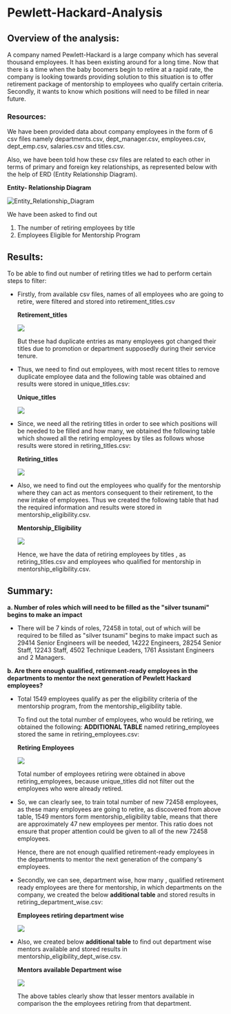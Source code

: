 # **Pewlett-Hackard-Analysis**

## **Overview of the analysis:**

A company named Pewlett-Hackard is a large company which has several thousand employees. It has been existing around for a long time. Now that there is a time when the baby boomers begin to retire at a rapid rate, the company is looking towards providing solution to this situation is to offer retirement package of mentorship to employees who qualify certain criteria. Secondly, it wants to know which positions will need to be filled in near future.

### **Resources:**
We have been provided data about company employees in the form of 6 csv files namely
departments.csv, dept_manager.csv, employees.csv, dept_emp.csv, salaries.csv and titles.csv.

Also, we have been told how these csv files are related to each other in terms of primary and foreign key relationships, as represented below with the help of ERD (Entity Relationship Diagram).

**Entity- Relationship Diagram**

![Entity_Relationship_Diagram](https://github.com/kirtibhandari/Pewlett-Hackard-Analysis/blob/main/Resources/EmployeeDB.png)

We have been asked to find out 
1. The number of retiring employees by title
2. Employees Eligible for Mentorship Program
## **Results:**

To be able to find out number of retiring titles we had to perform certain steps to filter:
- Firstly, from available csv files, names of all employees who are going to retire, were filtered and stored into retirement_titles.csv

    **Retirement_titles**

    ![](https://github.com/kirtibhandari/Pewlett-Hackard-Analysis/blob/main/Resources/retirement_titles.png)

    But these had duplicate entries as many employees got changed their titles due to promotion or department supposedly during their service tenure.

- Thus, we need to find out employees, with most recent titles to remove duplicate employee data and the following table was obtained and results were stored in unique_titles.csv:

    **Unique_titles**

    ![](https://github.com/kirtibhandari/Pewlett-Hackard-Analysis/blob/main/Resources/unique_titles.png)

- Since, we need all the retiring titles in order to see which positions will be needed to be filled and how many, we obtained the following table which showed all the retiring employees by tiles as follows whose results were stored in retiring_titles.csv:

    **Retiring_titles**

    ![](https://github.com/kirtibhandari/Pewlett-Hackard-Analysis/blob/main/Resources/retiring_titles.png)

- Also, we need to find out the employees who qualify for the mentorship where they can act as mentors consequent to their retirement, to the new intake of employees. Thus we created the following table that had the required information and results were stored in mentorship_eligibility.csv.

    **Mentorship_Eligibility**

    ![](https://github.com/kirtibhandari/Pewlett-Hackard-Analysis/blob/main/Resources/mentorship_eligibility.png)


    Hence, we have the data of retiring employees by titles , as retiring_titles.csv and employees who qualified for mentorship in mentorship_eligibility.csv.
## **Summary:**

**a. Number of roles which will need to be filled as the "silver tsunami" begins to make an impact**
- There will be 7 kinds of roles, 72458 in total, out of which will be required to be filled as "silver tsunami" begins to make impact such as 29414 Senior Engineers will be needed, 14222 Engineers, 28254 Senior Staff, 12243 Staff, 4502 Technique Leaders, 1761 Assistant Engineers and 2 Managers.

**b. Are there enough qualified, retirement-ready employees in the departments to mentor the next generation of Pewlett Hackard employees?**
- Total 1549 employees qualify as per the eligibility criteria of the mentorship program, from the mentorship_eligibility table.

    To find out the total number of employees, who would be retiring, we obtained the following:
    **ADDITIONAL TABLE** named retiring_employees stored the same in retiring_employees.csv:

  
    **Retiring Employees**

    ![](https://github.com/kirtibhandari/Pewlett-Hackard-Analysis/blob/main/Resources/retiring_employees.png)

    Total number of employees retiring were obtained in above retiring_employees, because unique_titles did not filter out the employees who were already retired.
    
- So, we can clearly see, to train total number of new 72458 employees, as these many employees are going to retire, as discovered from above table, 1549 mentors form mentorship_eligibility table, means that there are approximately 47 new employees per mentor. This ratio does not ensure that proper attention could be given to all of the new 72458 employees.

    Hence, there are not enough qualified retirement-ready employees in the departments to mentor the next generation of the company's employees.

- Secondly, we can see, department wise, how many , qualified retirement ready employees are there for mentorship, in which departments on the company, we created the below **additional table** and stored results in retiring_department_wise.csv:

    **Employees retiring department wise**

    ![](https://github.com/kirtibhandari/Pewlett-Hackard-Analysis/blob/main/Resources/retiring_department_wise.png)

- Also, we created below **additional table** to find out department wise mentors available and stored results in  mentorship_eligibility_dept_wise.csv.

    **Mentors available Department wise**

    ![](https://github.com/kirtibhandari/Pewlett-Hackard-Analysis/blob/main/Resources/mentorship_eligibility_dept_wise.png)

    The above tables clearly show that lesser mentors available in comparison the the employees retiring from that department.